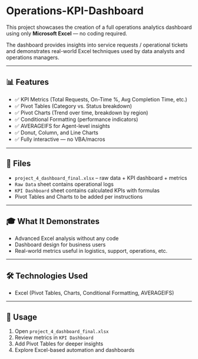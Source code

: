 # Operations-KPI-Dashboard
This project showcases the creation of a full operations analytics dashboard using only **Microsoft Excel** — no coding required.

The dashboard provides insights into service requests / operational tickets and demonstrates real-world Excel techniques used by data analysts and operations managers.

---

## 📊 Features

- ✅ KPI Metrics (Total Requests, On-Time %, Avg Completion Time, etc.)
- ✅ Pivot Tables (Category vs. Status breakdown)
- ✅ Pivot Charts (Trend over time, breakdown by region)
- ✅ Conditional Formatting (performance indicators)
- ✅ AVERAGEIFS for Agent-level insights
- ✅ Donut, Column, and Line Charts
- ✅ Fully interactive — no VBA/macros

---

## 📁 Files

- `project_4_dashboard_final.xlsx` – raw data + KPI dashboard + metrics
- `Raw Data` sheet contains operational logs
- `KPI Dashboard` sheet contains calculated KPIs with formulas
- Pivot Tables and Charts to be added per instructions

---

## 🎓 What It Demonstrates

- Advanced Excel analysis without any code
- Dashboard design for business users
- Real-world metrics useful in logistics, support, operations, etc.

---

## 🛠 Technologies Used

- Excel (Pivot Tables, Charts, Conditional Formatting,  AVERAGEIFS)

---

## 📎 Usage

1. Open `project_4_dashboard_final.xlsx`
2. Review metrics in `KPI Dashboard`
3. Add Pivot Tables for deeper insights
4. Explore Excel-based automation and dashboards
